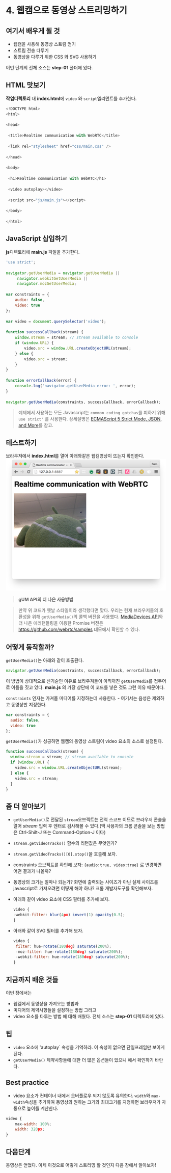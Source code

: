 # 4. 웹캠으로 동영상 스트리밍하기

## 여기서 배우게 될 것

* 웹캠을 사용해 동영상 스트림 얻기
* 스트림 전송 다루기
* 동영상을 다루기 위한 CSS 와 SVG 사용하기

이번 단계의 전체 소스는 **step-01** 폴더에 있다.

## HTML 맛보기

**작업디렉토리** 내 **index.html**에 `video` 와 `script`엘리먼트를 추가한다.

``` javascript
<!DOCTYPE html>
<html>

<head>

 <title>Realtime communication with WebRTC</title>

 <link rel="stylesheet" href="css/main.css" />

</head>

<body>

 <h1>Realtime communication with WebRTC</h1>

 <video autoplay></video>

 <script src="js/main.js"></script>

</body>

</html>
```

## JavaScript 삽입하기

**js**디렉토리에 **main.js** 파일을 추가한다.

``` javascript
'use strict';

navigator.getUserMedia = navigator.getUserMedia ||
     navigator.webkitGetUserMedia ||
     navigator.mozGetUserMedia;

var constraints = { 
    audio: false, 
    video: true
};

var video = document.querySelector('video');

function successCallback(stream) { 
    window.stream = stream; // stream available to console 
    if (window.URL) { 
        video.src = window.URL.createObjectURL(stream); 
    } else { 
        video.src = stream; 
    }
}

function errorCallback(error) {
    console.log('navigator.getUserMedia error: ', error);
}

navigator.getUserMedia(constraints, successCallback, errorCallback);

```

> 예제에서 사용하는 모든 Javascript는 `common coding gotchas`를 피하기 위해 `use strict'` 를 사용한다. 상세설명은 [ECMAScript 5 Strict Mode, JSON, and More](http://ejohn.org/blog/ecmascript-5-strict-mode-json-and-more/)를 참고.

## 테스트하기

브라우저에서 **index.html**를 열어 아래와같은 웹캠영상이 뜨는지 확인한다.
![](/img/ch401.png)

> **gUM API의 더 나은 사용방법**

> 만약 위 코드가 옛날 스타일이라 생각했다면 맞다.
> 우리는 현재 브라우저들의 호환성을 위해 `getUserMedia()`의 콜백 버전을 사용했다.
> [MediaDevices API](https://developer.mozilla.org/en-US/docs/Web/API/MediaDevices)와 더 나은 에러핸들링을 이용한 Promise 버전은 [https:\/\/github.com\/webrtc\/samples](https://github.com/webrtc/samples) 데모에서 확인할 수 있다.

## 어떻게 동작할까?

`getUserMedia()`는 아래와 같이 호출된다.

```javascript
navigator.getUserMedia(constraints, successCallback, errorCallback);
```

이 방법이 상대적으로 신기술인 이유로 브라우져들이 아직까진 `getUserMedia`를 접두어로 이름을 짓고 있다. **main.js** 의 가장 상단에 이 코드를 넣은 것도 그런 이유 때문이다.

`constraints` 인자는 가져올 미디어를 지정하는데 사용한다. - 여기서는 음성은 제외하고 동영상만 지정한다.

```javascript
var constraints = {
  audio: false,
  video: true
};
```

`getUserMedia()`가 성공하면 웹캠의 동영상 스트림이 video 요소의 소스로 설정된다.

```javascript
function successCallback(stream) {
  window.stream = stream; // stream available to console
  if (window.URL) {
    video.src = window.URL.createObjectURL(stream);
  } else {
    video.src = stream;
  }
}
```

## 좀 더 알아보기

* `getUserMedia()`로 전달된 `stream`오브젝트는 전역 스코프 이므로 브라우저 콘솔을 열어 _stream_ 입력 후 엔터로 검사해볼 수 있다.\(맥 사용자의 크롬 콘솔을 보는 방법은 Ctrl-Shilt-J 또는 Command-Option-J 이다\)
* `stream.getVideoTracks()` 함수의 리턴값은 무엇인가?
* `stream.getVideoTracks()[0].stop()`을 호출해 보자.
* constraints 오브젝트를 확인해 보자: `{audio:true, video:true}` 로 변경하면 어떤 결과가 나올까?
* 동영상의 크기는 얼마나 되는가? 화면에 출력되는 사이즈가 아닌 실제 사이즈를 javascript로 가져오려면 어떻게 해야 하나? 크롬 개발자도구를 확인해보자.
* 아래와 같이 video 요소에 CSS 필터를 추가해 보자.

  ```javascript
  video {
  -webkit-filter: blur(4px) invert(1) opacity(0.5);
  }
  ```

* 아래와 같이 SVG 필터를 추가해 보자.

  ```javascript
  video {
   filter: hue-rotate(180deg) saturate(200%);
   -moz-filter: hue-rotate(180deg) saturate(200%);
   -webkit-filter: hue-rotate(180deg) saturate(200%);
  }
  ```


## 지금까지 배운 것들

이번 장에서는

* 웹캠에서 동영상을 가져오는 방법과
* 미디어의 제약사항들을 설정하는 방법 그리고
* video 요소를 다루는 방법
  에 대해 배웠다. 전체 소스는 **step-01** 디렉토리에 있다.

## 팁

* `video` 요소에 'autoplay\` 속성을 기억하라. 이 속성이 없으면 단일프레임만 보이게 된다. 
* `getUserMedia()` 제약사항들에 대한 더 많은 옵션들이 있으니  에서 확인하기 바란다. 

## Best practice

* video 요소가 컨테이너 내에서 오버플로우 되지 않도록 유의한다. `width`와 `max-width`속성을 추가하여 동영상의 원하는 크기와 최대크기를 지정하면 브라우저가 자동으로 높이를 계산한다. 

```javascript
video { 
    max-width: 100%; 
    width: 320px; 
}

```

## 다음단계

동영상은 얻었다. 이제 이것으로 어떻게 스트리밍 할 것인지 다음 장에서 알아보자!

